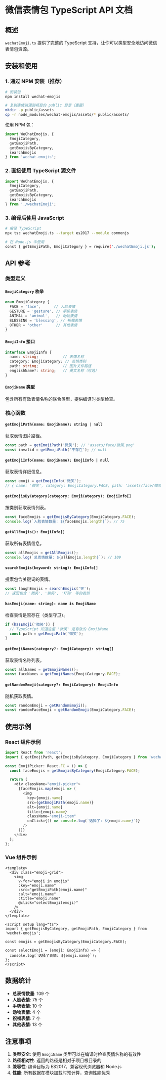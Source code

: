 # 微信表情包 TypeScript API 文档

## 概述

`wechatEmoji.ts` 提供了完整的 TypeScript 支持，让你可以类型安全地访问微信表情包资源。

## 安装和使用

### 1. 通过 NPM 安装（推荐）

```bash
# 安装包
npm install wechat-emojis

# 复制表情资源到项目的 public 目录（重要）
mkdir -p public/assets
cp -r node_modules/wechat-emojis/assets/* public/assets/
```

使用 NPM 包：

```typescript
import WeChatEmojis, {
  EmojiCategory,
  getEmojiPath,
  getEmojisByCategory,
  searchEmojis
} from 'wechat-emojis';
```

### 2. 直接使用 TypeScript 源文件

```typescript
import WeChatEmojis, {
  EmojiCategory,
  getEmojiPath,
  getEmojisByCategory,
  searchEmojis
} from './wechatEmoji';
```

### 3. 编译后使用 JavaScript

```bash
# 编译 TypeScript
npx tsc wechatEmoji.ts --target es2017 --module commonjs

# 在 Node.js 中使用
const { getEmojiPath, EmojiCategory } = require('./wechatEmoji.js');
```

## API 参考

### 类型定义

#### `EmojiCategory` 枚举

```typescript
enum EmojiCategory {
  FACE = 'face',      // 人脸表情
  GESTURE = 'gesture', // 手势表情
  ANIMAL = 'animal',   // 动物表情
  BLESSING = 'blessing', // 祝福表情
  OTHER = 'other'      // 其他表情
}
```

#### `EmojiInfo` 接口

```typescript
interface EmojiInfo {
  name: string;           // 表情名称
  category: EmojiCategory; // 表情类别
  path: string;           // 图片文件路径
  englishName?: string;   // 英文名称（可选）
}
```

#### `EmojiName` 类型

包含所有有效表情名称的联合类型，提供编译时类型检查。

### 核心函数

#### `getEmojiPath(name: EmojiName): string | null`

获取表情图片路径。

```typescript
const path = getEmojiPath('微笑'); // 'assets/face/微笑.png'
const invalid = getEmojiPath('不存在'); // null
```

#### `getEmojiInfo(name: EmojiName): EmojiInfo | null`

获取表情详细信息。

```typescript
const emoji = getEmojiInfo('微笑');
// { name: '微笑', category: EmojiCategory.FACE, path: 'assets/face/微笑.png' }
```

#### `getEmojisByCategory(category: EmojiCategory): EmojiInfo[]`

按类别获取表情列表。

```typescript
const faceEmojis = getEmojisByCategory(EmojiCategory.FACE);
console.log(`人脸表情数量: ${faceEmojis.length}`); // 75
```

#### `getAllEmojis(): EmojiInfo[]`

获取所有表情信息。

```typescript
const allEmojis = getAllEmojis();
console.log(`总表情数量: ${allEmojis.length}`); // 109
```

#### `searchEmojis(keyword: string): EmojiInfo[]`

搜索包含关键词的表情。

```typescript
const laughEmojis = searchEmojis('笑');
// 返回包含 '微笑', '偷笑', '坏笑' 等的表情
```

#### `hasEmoji(name: string): name is EmojiName`

检查表情是否存在（类型守卫）。

```typescript
if (hasEmoji('微笑')) {
  // TypeScript 知道这里 '微笑' 是有效的 EmojiName
  const path = getEmojiPath('微笑');
}
```

#### `getEmojiNames(category?: EmojiCategory): string[]`

获取表情名称列表。

```typescript
const allNames = getEmojiNames();
const faceNames = getEmojiNames(EmojiCategory.FACE);
```

#### `getRandomEmoji(category?: EmojiCategory): EmojiInfo`

随机获取表情。

```typescript
const randomEmoji = getRandomEmoji();
const randomFaceEmoji = getRandomEmoji(EmojiCategory.FACE);
```

## 使用示例

### React 组件示例

```typescript
import React from 'react';
import { getEmojiPath, getEmojisByCategory, EmojiCategory } from 'wechat-emojis';

const EmojiPicker: React.FC = () => {
  const faceEmojis = getEmojisByCategory(EmojiCategory.FACE);

  return (
    <div className="emoji-picker">
      {faceEmojis.map(emoji => (
        <img
          key={emoji.name}
          src={getEmojiPath(emoji.name)}
          alt={emoji.name}
          title={emoji.name}
          className="emoji-item"
          onClick={() => console.log(`选择了: ${emoji.name}`)}
        />
      ))}
    </div>
  );
};
```

### Vue 组件示例

```vue
<template>
  <div class="emoji-grid">
    <img
      v-for="emoji in emojis"
      :key="emoji.name"
      :src="getEmojiPath(emoji.name)"
      :alt="emoji.name"
      :title="emoji.name"
      @click="selectEmoji(emoji)"
    />
  </div>
</template>

<script setup lang="ts">
import { getEmojisByCategory, getEmojiPath, EmojiCategory } from 'wechat-emojis';

const emojis = getEmojisByCategory(EmojiCategory.FACE);

const selectEmoji = (emoji: EmojiInfo) => {
  console.log(`选择了表情: ${emoji.name}`);
};
</script>
```

## 数据统计

- **总表情数量**: 109 个
- **人脸表情**: 75 个
- **手势表情**: 10 个
- **动物表情**: 4 个
- **祝福表情**: 7 个
- **其他表情**: 13 个

## 注意事项

1. **类型安全**: 使用 `EmojiName` 类型可以在编译时检查表情名称的有效性
2. **路径相对性**: 返回的路径是相对于项目根目录的
3. **兼容性**: 编译目标为 ES2017，兼容现代浏览器和 Node.js
4. **性能**: 所有数据在模块加载时预计算，查询性能优秀
